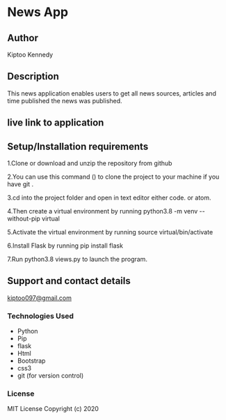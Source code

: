 # News App

## Author

Kiptoo Kennedy

## Description
This news application enables users to get all news sources, articles and time published the news was published.


## live link to application



## Setup/Installation requirements
1.Clone or download and unzip the repository from github 

2.You can use this command () to clone the project to your machine if you have git .

3.cd into the project folder and open in text editor either code. or atom.

4.Then create a virtual environment by running python3.8 -m venv --without-pip virtual

5.Activate the virtual environment by running source virtual/bin/activate

6.Install Flask by running pip install flask

7.Run  python3.8 views.py to launch the program.


## Support and contact details
kiptoo097@gmail.com


### Technologies Used
* Python
* Pip
* flask
* Html
* Bootstrap
* css3
* git (for version control)

### License

MIT License
Copyright (c) 2020
